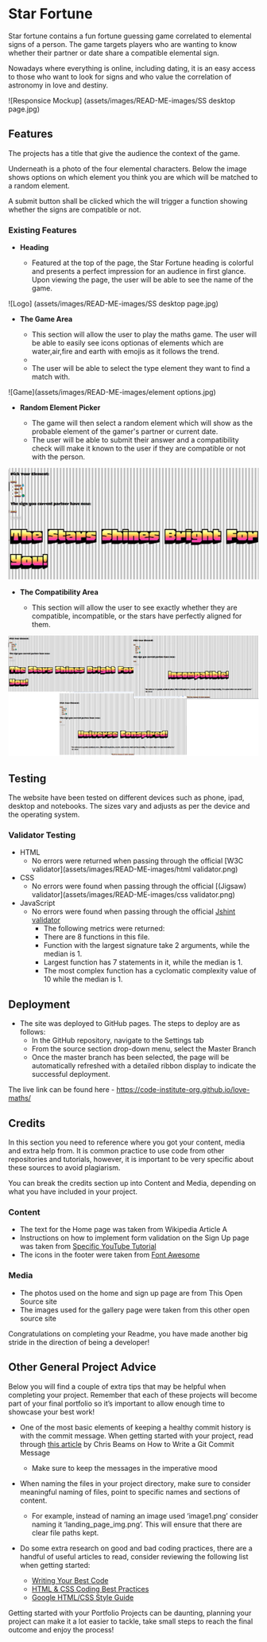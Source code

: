 # Star Fortune

Star fortune contains a fun fortune guessing game correlated to elemental signs of a person. The game targets players who are wanting to know whether their partner or date share a compatible elemental sign.

Nowadays where everything is online, including dating, it is an easy access to those who want to look for signs and who value the correlation of astronomy in love and destiny.


![Responsice Mockup] (assets/images/READ-ME-images/SS desktop page.jpg)

## Features 

The projects has a title that give the audience the context of the game.

Underneath is a photo of the four elemental characters. Below the image shows options on which element you think you are which will be matched to a random element.

A submit button shall be clicked which the will trigger a function showing whether the signs are compatible or not.


### Existing Features

- __Heading__

  - Featured at the top of the page, the Star Fortune heading is colorful and presents a perfect impression for an audience in first glance. Upon viewing the page, the user will be able to see the name of the game.

![Logo] (assets/images/READ-ME-images/SS desktop page.jpg)

- __The Game Area__

  - This section will allow the user to play the maths game. The user will be able to easily see icons optionas of elements which are water,air,fire and earth with emojis as it follows the trend.
  - 
  - The user will be able to select the type element they want to find a match with. 

![Game](assets/images/READ-ME-images/element options.jpg)

- __Random Element Picker__

  - The game will then select a random element which will show as the probable element of the gamer's partner or current date.
  - The user will be able to submit their answer and a compatibility check will make it known to the user if they are compatible or not with the person. 

![Question](assets/images/READ-ME-images/compatibility.jpg)

- __The Compatibility Area__

  - This section will allow the user to see exactly whether they are compatible, incompatible, or the stars have perfectly aligned for them. 

![score](assets/images/READ-ME-images\results.png)



## Testing 

The website have been tested on different devices such as phone, ipad, desktop and notebooks.
The sizes vary and adjusts as per the device and the operating system.



### Validator Testing 

- HTML
    - No errors were returned when passing through the official [W3C validator](assets/images/READ-ME-images/html validator.png)
- CSS
    - No errors were found when passing through the official [(Jigsaw) validator](assets/images/READ-ME-images/css validator.png)
- JavaScript
    - No errors were found when passing through the official [Jshint validator](https://jshint.com/)
      - The following metrics were returned: 
      - There are 8 functions in this file.
      - Function with the largest signature take 2 arguments, while the median is 1.
      - Largest function has 7 statements in it, while the median is 1.
      - The most complex function has a cyclomatic complexity value of 10 while the median is 1.


## Deployment


- The site was deployed to GitHub pages. The steps to deploy are as follows: 
  - In the GitHub repository, navigate to the Settings tab 
  - From the source section drop-down menu, select the Master Branch
  - Once the master branch has been selected, the page will be automatically refreshed with a detailed ribbon display to indicate the successful deployment. 

The live link can be found here - https://code-institute-org.github.io/love-maths/


## Credits 

In this section you need to reference where you got your content, media and extra help from. It is common practice to use code from other repositories and tutorials, however, it is important to be very specific about these sources to avoid plagiarism. 

You can break the credits section up into Content and Media, depending on what you have included in your project. 

### Content 

- The text for the Home page was taken from Wikipedia Article A
- Instructions on how to implement form validation on the Sign Up page was taken from [Specific YouTube Tutorial](https://www.youtube.com/)
- The icons in the footer were taken from [Font Awesome](https://fontawesome.com/)

### Media

- The photos used on the home and sign up page are from This Open Source site
- The images used for the gallery page were taken from this other open source site


Congratulations on completing your Readme, you have made another big stride in the direction of being a developer! 

## Other General Project Advice

Below you will find a couple of extra tips that may be helpful when completing your project. Remember that each of these projects will become part of your final portfolio so it’s important to allow enough time to showcase your best work! 

- One of the most basic elements of keeping a healthy commit history is with the commit message. When getting started with your project, read through [this article](https://chris.beams.io/posts/git-commit/) by Chris Beams on How to Write  a Git Commit Message 
  - Make sure to keep the messages in the imperative mood 

- When naming the files in your project directory, make sure to consider meaningful naming of files, point to specific names and sections of content.
  - For example, instead of naming an image used ‘image1.png’ consider naming it ‘landing_page_img.png’. This will ensure that there are clear file paths kept. 

- Do some extra research on good and bad coding practices, there are a handful of useful articles to read, consider reviewing the following list when getting started:
  - [Writing Your Best Code](https://learn.shayhowe.com/html-css/writing-your-best-code/)
  - [HTML & CSS Coding Best Practices](https://medium.com/@inceptiondj.info/html-css-coding-best-practice-fadb9870a00f)
  - [Google HTML/CSS Style Guide](https://google.github.io/styleguide/htmlcssguide.html#General)

Getting started with your Portfolio Projects can be daunting, planning your project can make it a lot easier to tackle, take small steps to reach the final outcome and enjoy the process! 